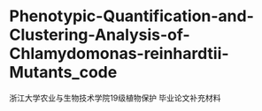 # Phenotypic-Quantification-and-Clustering-Analysis-of-Chlamydomonas-reinhardtii-Mutants_code
浙江大学农业与生物技术学院19级植物保护 毕业论文补充材料
